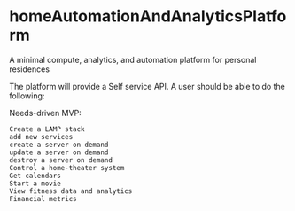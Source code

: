 # homeAutomationAndAnalyticsPlatform
A minimal compute, analytics, and automation platform for personal residences

The platform will provide a Self service API.  A user should be able to do the following:


Needs-driven MVP: 

  
    Create a LAMP stack
    add new services
    create a server on demand
    update a server on demand
    destroy a server on demand
    Control a home-theater system
    Get calendars
    Start a movie
    View fitness data and analytics
    Financial metrics
    



